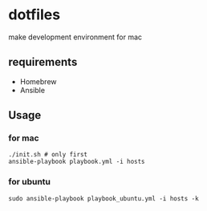 # dotfiles
make development environment for mac

## requirements
- Homebrew
- Ansible

## Usage

### for mac
```
./init.sh # only first
ansible-playbook playbook.yml -i hosts
```

### for ubuntu
```
sudo ansible-playbook playbook_ubuntu.yml -i hosts -k
```
